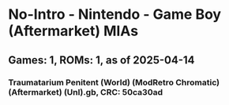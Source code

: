 # No-Intro - Nintendo - Game Boy (Aftermarket) MIAs
## Games: 1, ROMs: 1, as of 2025-04-14

### Traumatarium Penitent (World) (ModRetro Chromatic) (Aftermarket) (Unl).gb, CRC: 50ca30ad
